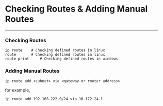 # Checking Routes & Adding Manual Routes

---

### Checking Routes

```
ip route    # Checking defined routes in linux
route       # Checking defined routes in linux
route print     # Checking defined routes in windows
```

### Adding Manual Routes

```
ip route add <subnet> via <gateway or router address>
```

for example,

```
ip route add 192.168.222.0/24 via 10.172.24.1       
```
